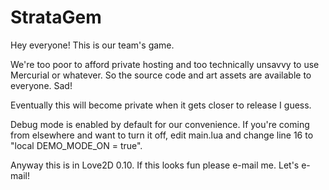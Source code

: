 # StrataGem

Hey everyone! This is our team's game.

We're too poor to afford private hosting and too technically unsavvy to use Mercurial or whatever. So the source code and art assets are available to everyone. Sad!

Eventually this will become private when it gets closer to release I guess.

Debug mode is enabled by default for our convenience. If you're coming from elsewhere and want to turn it off, edit main.lua and change line 16 to "local DEMO_MODE_ON = true".

Anyway this is in Love2D 0.10. If this looks fun please e-mail me. Let's e-mail!
